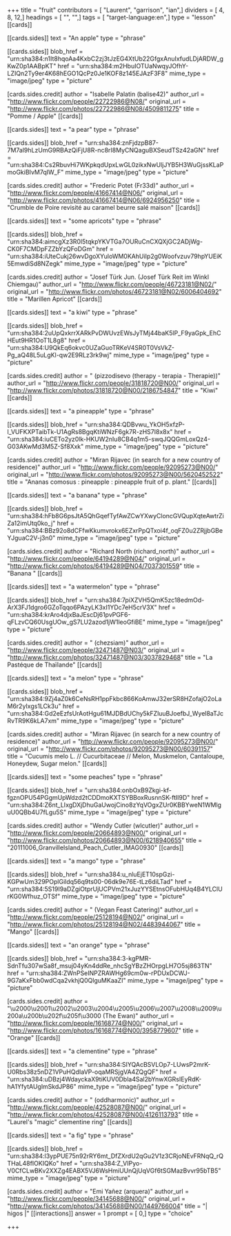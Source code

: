 +++
title = "fruit"
contributors = [ "Laurent", "garrison", "ian",]
dividers = [ 4, 8, 12,]
headings = [ "", "",]
tags = [ "target-language:en",]
type = "lesson"
[[cards]]

[[cards.sides]]
text = "An apple"
type = "phrase"

[[cards.sides]]
blob_href = "urn:sha384:n1It8hqoAa4KxbC2zj3tJzEG4XtUb22GfgxAnuIxfudLDjARDW_gKwZ0p1AABpKT"
href = "urn:sha384:m2HbuIOTUaNwqyJOfhY-LZIQn2Ty9er4K68hEGO1QcPz0Je1KOF8z145EJAzF3F8"
mime_type = "image/jpeg"
type = "picture"

[cards.sides.credit]
author = "Isabelle Palatin (balise42)"
author_url = "http://www.flickr.com/people/22722986@N08/"
original_url = "http://www.flickr.com/photos/22722986@N08/4509811275"
title = "Pomme / Apple"
[[cards]]

[[cards.sides]]
text = "a pear"
type = "phrase"

[[cards.sides]]
blob_href = "urn:sha384:znFjdzpB87-7M7al9hLzUmG9RBAzQiFjU8R-nc8rI8MyCNQaguBXSeudTSz42aGN"
href = "urn:sha384:Cs2RbuvHi7WKpkqdUpxLwGL0zikxNwUljJYB5H3WuGjssKLaPmoGkiBIvM7qIW_F"
mime_type = "image/jpeg"
type = "picture"

[cards.sides.credit]
author = "Frederic Potet (Fr33d)"
author_url = "http://www.flickr.com/people/41667414@N06/"
original_url = "http://www.flickr.com/photos/41667414@N06/6924956250"
title = "Crumble de Poire revisité au caramel beurre salé maison"
[[cards]]

[[cards.sides]]
text = "some apricots"
type = "phrase"

[[cards.sides]]
blob_href = "urn:sha384:aimcgXz3R0l5tqkpYKVTGa7OURuCnCXQXjGC2ADjWg-CK0F7CMDpFZZbYzQFoDGm"
href = "urn:sha384:iUteCukj26wvDgoXYuloWM0KAhUiIp2g0Woofvzuv79hpYUEiK5EmwdiSd8NZegk"
mime_type = "image/jpeg"
type = "picture"

[cards.sides.credit]
author = "Josef Türk Jun. (Josef Türk Reit im Winkl Chiemgau)"
author_url = "http://www.flickr.com/people/46723181@N02/"
original_url = "http://www.flickr.com/photos/46723181@N02/6006404692"
title = "Marillen Apricot"
[[cards]]

[[cards.sides]]
text = "a kiwi"
type = "phrase"

[[cards.sides]]
blob_href = "urn:sha384:2uUpQxkrrXARkPvDWUvzEWsJyTMj44baK5lP_F9yaGpk_EhCHEut9HR1OoT1L8g8"
href = "urn:sha384:U9QkEq6okvc0UZaGuoTRKeV4SR0T0VsVkZ-Pg_aQ48L5uLgKl-qw2E9RLz3rk9wj"
mime_type = "image/jpeg"
type = "picture"

[cards.sides.credit]
author = " (pizzodisevo (therapy - terapia - Therapie))"
author_url = "http://www.flickr.com/people/31818720@N00/"
original_url = "http://www.flickr.com/photos/31818720@N00/2186754847"
title = "Kiwi"
[[cards]]

[[cards.sides]]
text = "a pineapple"
type = "phrase"

[[cards.sides]]
blob_href = "urn:sha384:QDBvwu_YkOH5xfzP-l_VUFKXPTaibTk-U1AgRs8BgqKtiWNzF6gk7R-zHS7I8x8x"
href = "urn:sha384:iuCETo2yz0lk-HKUW2nIu8CB4q1m5-swqJQQGmLoxQz4-G03AKwMd3M5Z-Sf8Xxk"
mime_type = "image/jpeg"
type = "picture"

[cards.sides.credit]
author = "Miran Rijavec (in search for a new country of residence)"
author_url = "http://www.flickr.com/people/92095273@N00/"
original_url = "http://www.flickr.com/photos/92095273@N00/5620452522"
title = "Ananas comosus : pineapple : pineapple fruit of p. plant."
[[cards]]

[[cards.sides]]
text = "a banana"
type = "phrase"

[[cards.sides]]
blob_href = "urn:sha384:hFb8G6psJtA5QhGqefTyfAwZCwYXwyCloncGVQupXqteAwtrZiZa12imUtq0ko_j"
href = "urn:sha384:BBz92o8dCFfwKkumvrokx6EZxrPpQTxoi4f_oqFZ0u2ZRjjbGBeYJguaC2V-j3n0"
mime_type = "image/jpeg"
type = "picture"

[cards.sides.credit]
author = "Richard North (richard_north)"
author_url = "http://www.flickr.com/people/64194289@N04/"
original_url = "http://www.flickr.com/photos/64194289@N04/7037301559"
title = "Banana "
[[cards]]

[[cards.sides]]
text = "a watermelon"
type = "phrase"

[[cards.sides]]
blob_href = "urn:sha384:7piXZVH5QmK5zc18edmOd-ArX3FJ1dgro6GZoTqqo6PAzyLK3xI1YDc7eH5crV3X"
href = "urn:sha384:krAro4djxBaJEscDj61pvPGF6-qFLzvCQ60UsgUOw_gS7LU2azod1jW1leoGfiBE"
mime_type = "image/jpeg"
type = "picture"

[cards.sides.credit]
author = " (chezsiam)"
author_url = "http://www.flickr.com/people/32471487@N03/"
original_url = "http://www.flickr.com/photos/32471487@N03/3037829468"
title = "La Pastéque de Thaïlande"
[[cards]]

[[cards.sides]]
text = "a melon"
type = "phrase"

[[cards.sides]]
blob_href = "urn:sha384:9Zj4aZ0k6CeNsRH1ppFkbc866KoAmwJ32erSR8HZofajO2oLaM6r2yIxgs1LCk3u"
href = "urn:sha384:Gd2eEzfsUrAotHgu61MJDBdUChy5kFZluuBJoefbJ_Wyel8aTJcRvTR9K6kLA7xm"
mime_type = "image/jpeg"
type = "picture"

[cards.sides.credit]
author = "Miran Rijavec (in search for a new country of residence)"
author_url = "http://www.flickr.com/people/92095273@N00/"
original_url = "http://www.flickr.com/photos/92095273@N00/60391157"
title = "Cucumis melo L. // Cucurbitaceae // Melon, Muskmelon, Cantaloupe, Honeydew, Sugar melon."
[[cards]]

[[cards.sides]]
text = "some peaches"
type = "phrase"

[[cards.sides]]
blob_href = "urn:sha384:onbOxB9Zkgi-kf-fgznOPU54PGgmUpWdzd2tCDDmoKXTSYBBoxRusnnSK-ftIl9D"
href = "urn:sha384:Z6nt_LIxgDXjDhuGaUwojCino8zYqVOgxZUr0KBBYweN1WMlguU0QBb4U7fLgu5S"
mime_type = "image/jpeg"
type = "picture"

[cards.sides.credit]
author = "Wendy Cutler (wlcutler)"
author_url = "http://www.flickr.com/people/20664893@N00/"
original_url = "http://www.flickr.com/photos/20664893@N00/6218940655"
title = "20111006_GranvilleIsland_Peach_Cutler_IMAG0930"
[[cards]]

[[cards.sides]]
text = "a mango"
type = "phrase"

[[cards.sides]]
blob_href = "urn:sha384:u_nluEjET10spGzi-KGPwUm329POplGildq56q9ts00-06dk9e76E-tLz6diLTad"
href = "urn:sha384:5S19I9aDZgiOtprUjUCPVm21xJuzYYSEtnsOFubHUq4B4YLClUrKG0Wfhuz_OTSf"
mime_type = "image/jpeg"
type = "picture"

[cards.sides.credit]
author = " (Vegan Feast Catering)"
author_url = "http://www.flickr.com/people/25128194@N02/"
original_url = "http://www.flickr.com/photos/25128194@N02/4483944067"
title = "Mango"
[[cards]]

[[cards.sides]]
text = "an orange"
type = "phrase"

[[cards.sides]]
blob_href = "urn:sha384:3-kgPMR-SdnTfu307wSa8f_msuj04yKn4ddRe_nhcSgYBzZHOrpgLH7O5sj863TN"
href = "urn:sha384:ZWnPSeINPZRAWHg69cm0w-rPDUxDCWJ-9G7aKxFbb0wdCqa2vkhjQ0QlguMKaaZI"
mime_type = "image/jpeg"
type = "picture"

[cards.sides.credit]
author = "\u2000\u2001\u2002\u2003\u2004\u2005\u2006\u2007\u2008\u2009\u200a\u200b\u202f\u205f\u3000 (The Ewan)"
author_url = "http://www.flickr.com/people/16168774@N00/"
original_url = "http://www.flickr.com/photos/16168774@N00/3958779607"
title = "Orange"
[[cards]]

[[cards.sides]]
text = "a clementine"
type = "phrase"

[[cards.sides]]
blob_href = "urn:sha384:SIYQAcBSVLOp7-LUwsP2mrK-U0Rbs38z5nDZ1VPuHQdIaVP-oqaMRSjgVA4ZQgQF"
href = "urn:sha384:uDBzj4WdayckaX9tiKUV0Dbla4Sal2bYnwXGRsIEyRdK-hA1YfytAUglmSkdJP86"
mime_type = "image/jpeg"
type = "picture"

[cards.sides.credit]
author = " (oddharmonic)"
author_url = "http://www.flickr.com/people/42528087@N00/"
original_url = "http://www.flickr.com/photos/42528087@N00/4126113793"
title = "Laurel's \"magic\" clementine ring"
[[cards]]

[[cards.sides]]
text = "a fig"
type = "phrase"

[[cards.sides]]
blob_href = "urn:sha384:l3ypPUE75n92rRY6mt_DfZXrdU2qGu2V1z3CRjoNEvFRNqQ_rQTHaL48fIOKIQKo"
href = "urn:sha384:Z_VIPyo-V0CfCLwBKv2XXZg4EABX5VJ6WsHmiUUnQjUqVGf6tSGMazBvvr95bTB5"
mime_type = "image/jpeg"
type = "picture"

[cards.sides.credit]
author = "Emi Yañez (arquera)"
author_url = "http://www.flickr.com/people/34145688@N00/"
original_url = "http://www.flickr.com/photos/34145688@N00/1449766004"
title = "| higos |"
[[interactions]]
answer = 1
prompt = [ 0,]
type = "choice"

+++
